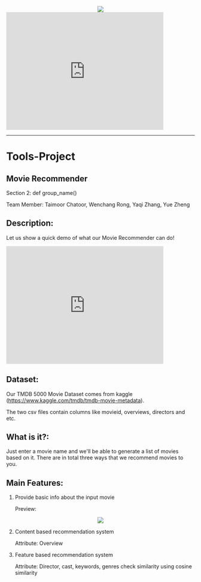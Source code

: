 <div align="center">
  <img src="https://pbs.twimg.com/media/DtYt8ywWwAA4xk0.jpg"><br>
</div>
<iframe width="420" height="315" src="https://youtu.be/xVW1FXe6zi4" frameborder=“0” allowfullscreen></iframe>

-----------------
# Tools-Project

## Movie Recommender
Section 2: def group_name()

Team Member: Taimoor Chatoor, Wenchang Rong, Yaqi Zhang, Yue Zheng

## Description:
Let us show a quick demo of what our Movie Recommender can do!

<iframe width="420" height="315" src="https://youtu.be/xVW1FXe6zi4" frameborder=“0” allowfullscreen></iframe>
	
## Dataset:
Our TMDB 5000 Movie Dataset comes from kaggle (https://www.kaggle.com/tmdb/tmdb-movie-metadata). 

The two csv files contain columns like movieid, overviews, directors and etc.

## What is it?:
Just enter a movie name and we'll be able to generate a list of movies based on it. There are in total three ways that we recommend movies to you.

## Main Features:
1. Provide basic info about the input movie

	Preview:
	
<div align="center">
  <img src="https://ibb.co/MfjZttF"><br>
</div>

2. Content based recommendation system

	Attribute: Overview
	
3. Feature based recommendation system

	Attribute: Director, cast, keywords, genres
	check similarity using cosine similarity

